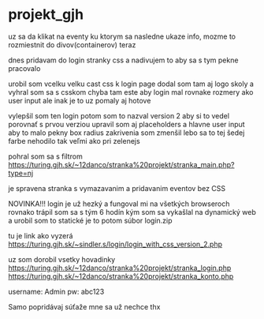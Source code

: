 # projekt_gjh

uz sa da klikat na eventy ku ktorym sa nasledne ukaze info, mozme to rozmiestnit do divov(containerov) teraz


dnes pridavam do login stranky css a nadivujem to aby sa s tym pekne pracovalo 


urobil som vcelku velku cast css k login page dodal som tam aj logo skoly a vyhral som sa s csskom
chyba tam este aby login mal rovnake rozmery ako user input ale inak je to uz pomaly aj hotove


vylepšil som ten login potom som to nazval version 2 aby si to vedel porovnať s prvou verziou 
upravil som aj placeholders a hlavne user input aby to malo pekny box
radius zakrivenia som zmenšil lebo sa to tej šedej farbe nehodilo tak veľmi ako pri zelenejs


pohral som sa s filtrom 
https://turing.gjh.sk/~12danco/stranka%20projekt/stranka_main.php?type=nj

je spravena stranka s vymazavanim a pridavanim eventov bez CSS



NOVINKA!!! 
login je už hezký a fungoval mi na všetkých browseroch rovnako 
trápil som sa s tým 6 hodín kým som sa vykašlal na dynamický web a urobil som to statické
je to potom súbor login.zip

tu je link ako vyzerá
https://turing.gjh.sk/~sindler.s/login/login_with_css_version_2.php

uz som dorobil vsetky hovadinky
https://turing.gjh.sk/~12danco/stranka%20projekt/stranka_login.php
https://turing.gjh.sk/~12danco/stranka%20projekt/stranka_konto.php

username: Admin pw: abc123

Samo popridávaj súťaže mne sa už nechce thx
